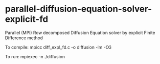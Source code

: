 # parallel-diffusion-equation-solver-explicit-fd
Parallel (MPI) Row decomposed Diffusion Equation solver by explicit Finite Difference method

To compile: mpicc diff_expl_fd.c -o diffusion -lm -O3

To run: mpiexec -n <processors to deploy> ./diffusion <grid points along rows> <grid points along columns>
